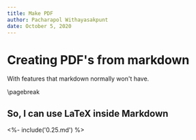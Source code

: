 ```yaml
---
title: Make PDF
author: Pacharapol Withayasakpunt
date: October 5, 2020
---
```


# Creating PDF's from markdown

With features that markdown normally won't have.

\pagebreak

## So, I can use LaTeX inside Markdown

<%- include('0.25.md') %>
